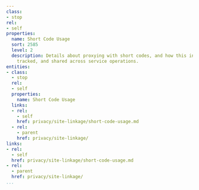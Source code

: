 ```yaml
---
class:
- stop
rel:
- self
properties:
  name: Short Code Usage
  sort: 2585
  level: 2
  description: Details about proxying with short codes, and how this information is
    tracked, and shared across service operations.
entities:
- class:
  - stop
  rel:
  - self
  properties:
    name: Short Code Usage
  links:
  - rel:
    - self
    href: privacy/site-linkage/short-code-usage.md
  - rel:
    - parent
    href: privacy/site-linkage/
links:
- rel:
  - self
  href: privacy/site-linkage/short-code-usage.md
- rel:
  - parent
  href: privacy/site-linkage/
...
```

